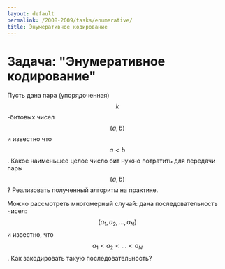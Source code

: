 ```yaml
---
layout: default
permalink: /2008-2009/tasks/enumerative/
title: Энумеративное кодирование
---
```



# Задача: "Энумеративное кодирование"

Пусть дана пара (упорядоченная) $$k$$-битовых чисел $$(a, b)$$ и известно что
$$a < b$$. Какое наименьшее целое число бит нужно потратить для передачи пары
$$(a,b)$$? Реализовать полученный алгоритм на практике.

Можно рассмотреть многомерный случай: дана последовательность чисел:
$$(a_1, a_2, \ldots ,a_N)$$ и известно, что $$a_1 < a_2 < ... < a_N$$.
Как закодировать такую последовательность?
